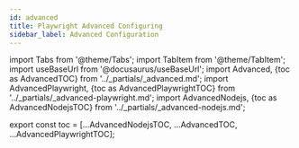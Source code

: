 ```yaml
---
id: advanced
title: Playwright Advanced Configuring
sidebar_label: Advanced Configuration
---
```


import Tabs from '@theme/Tabs';
import TabItem from '@theme/TabItem';
import useBaseUrl from '@docusaurus/useBaseUrl';
import Advanced, {toc as AdvancedTOC} from '../\_partials/\_advanced.md';
import AdvancedPlaywright, {toc as AdvancedPlaywrightTOC} from '../\_partials/\_advanced-playwright.md';
import AdvancedNodejs, {toc as AdvancedNodejsTOC} from '../\_partials/\_advanced-nodejs.md';

<AdvancedNodejs />
<Advanced />
<AdvancedPlaywright />

<!-- Using partials breaks table of contents. Using this workaround to get it working again. -->

export const toc = [...AdvancedNodejsTOC, ...AdvancedTOC, ...AdvancedPlaywrightTOC];

